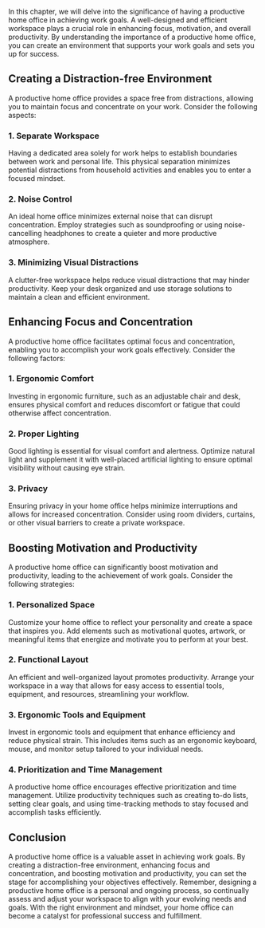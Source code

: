
In this chapter, we will delve into the significance of having a productive home office in achieving work goals. A well-designed and efficient workspace plays a crucial role in enhancing focus, motivation, and overall productivity. By understanding the importance of a productive home office, you can create an environment that supports your work goals and sets you up for success.

**Creating a Distraction-free Environment**
-------------------------------------------

A productive home office provides a space free from distractions, allowing you to maintain focus and concentrate on your work. Consider the following aspects:

### **1. Separate Workspace**

Having a dedicated area solely for work helps to establish boundaries between work and personal life. This physical separation minimizes potential distractions from household activities and enables you to enter a focused mindset.

### **2. Noise Control**

An ideal home office minimizes external noise that can disrupt concentration. Employ strategies such as soundproofing or using noise-cancelling headphones to create a quieter and more productive atmosphere.

### **3. Minimizing Visual Distractions**

A clutter-free workspace helps reduce visual distractions that may hinder productivity. Keep your desk organized and use storage solutions to maintain a clean and efficient environment.

**Enhancing Focus and Concentration**
-------------------------------------

A productive home office facilitates optimal focus and concentration, enabling you to accomplish your work goals effectively. Consider the following factors:

### **1. Ergonomic Comfort**

Investing in ergonomic furniture, such as an adjustable chair and desk, ensures physical comfort and reduces discomfort or fatigue that could otherwise affect concentration.

### **2. Proper Lighting**

Good lighting is essential for visual comfort and alertness. Optimize natural light and supplement it with well-placed artificial lighting to ensure optimal visibility without causing eye strain.

### **3. Privacy**

Ensuring privacy in your home office helps minimize interruptions and allows for increased concentration. Consider using room dividers, curtains, or other visual barriers to create a private workspace.

**Boosting Motivation and Productivity**
----------------------------------------

A productive home office can significantly boost motivation and productivity, leading to the achievement of work goals. Consider the following strategies:

### **1. Personalized Space**

Customize your home office to reflect your personality and create a space that inspires you. Add elements such as motivational quotes, artwork, or meaningful items that energize and motivate you to perform at your best.

### **2. Functional Layout**

An efficient and well-organized layout promotes productivity. Arrange your workspace in a way that allows for easy access to essential tools, equipment, and resources, streamlining your workflow.

### **3. Ergonomic Tools and Equipment**

Invest in ergonomic tools and equipment that enhance efficiency and reduce physical strain. This includes items such as an ergonomic keyboard, mouse, and monitor setup tailored to your individual needs.

### **4. Prioritization and Time Management**

A productive home office encourages effective prioritization and time management. Utilize productivity techniques such as creating to-do lists, setting clear goals, and using time-tracking methods to stay focused and accomplish tasks efficiently.

**Conclusion**
--------------

A productive home office is a valuable asset in achieving work goals. By creating a distraction-free environment, enhancing focus and concentration, and boosting motivation and productivity, you can set the stage for accomplishing your objectives effectively. Remember, designing a productive home office is a personal and ongoing process, so continually assess and adjust your workspace to align with your evolving needs and goals. With the right environment and mindset, your home office can become a catalyst for professional success and fulfillment.
